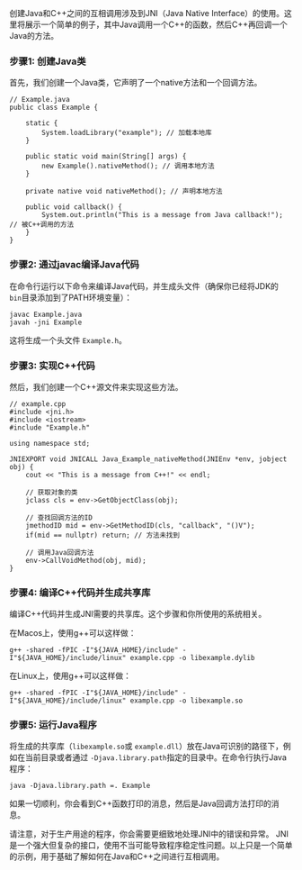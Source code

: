 创建Java和C++之间的互相调用涉及到JNI（Java Native Interface）的使用。这里将展示一个简单的例子，其中Java调用一个C++的函数，然后C++再回调一个Java的方法。

### 步骤1: 创建Java类

首先，我们创建一个Java类，它声明了一个native方法和一个回调方法。

```
// Example.java
public class Example {

    static {
        System.loadLibrary("example"); // 加载本地库
    }

    public static void main(String[] args) {
        new Example().nativeMethod(); // 调用本地方法
    }

    private native void nativeMethod(); // 声明本地方法

    public void callback() {
        System.out.println("This is a message from Java callback!"); // 被C++调用的方法
    }
}

```

### 步骤2: 通过javac编译Java代码

在命令行运行以下命令来编译Java代码，并生成头文件（确保你已经将JDK的 `bin`目录添加到了PATH环境变量）：

```
javac Example.java
javah -jni Example

```

这将生成一个头文件 `Example.h`。

### 步骤3: 实现C++代码

然后，我们创建一个C++源文件来实现这些方法。

```
// example.cpp
#include <jni.h>
#include <iostream>
#include "Example.h"

using namespace std;

JNIEXPORT void JNICALL Java_Example_nativeMethod(JNIEnv *env, jobject obj) {
    cout << "This is a message from C++!" << endl;

    // 获取对象的类
    jclass cls = env->GetObjectClass(obj);

    // 查找回调方法的ID
    jmethodID mid = env->GetMethodID(cls, "callback", "()V");
    if(mid == nullptr) return; // 方法未找到

    // 调用Java回调方法
    env->CallVoidMethod(obj, mid);
}

```

### 步骤4: 编译C++代码并生成共享库

编译C++代码并生成JNI需要的共享库。这个步骤和你所使用的系统相关。

在Macos上，使用g++可以这样做：

```
g++ -shared -fPIC -I"${JAVA_HOME}/include" -I"${JAVA_HOME}/include/linux" example.cpp -o libexample.dylib
```

在Linux上，使用g++可以这样做：

```
g++ -shared -fPIC -I"${JAVA_HOME}/include" -I"${JAVA_HOME}/include/linux" example.cpp -o libexample.so
```

### 步骤5: 运行Java程序

将生成的共享库（`libexample.so`或 `example.dll`）放在Java可识别的路径下，例如在当前目录或者通过 `-Djava.library.path`指定的目录中。在命令行执行Java程序：

```
java -Djava.library.path =. Example
```

如果一切顺利，你会看到C++函数打印的消息，然后是Java回调方法打印的消息。

请注意，对于生产用途的程序，你会需要更细致地处理JNI中的错误和异常。 JNI是一个强大但复杂的接口，使用不当可能导致程序稳定性问题。以上只是一个简单的示例，用于基础了解如何在Java和C++之间进行互相调用。

